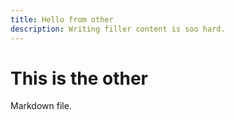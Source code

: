 ```yaml
---
title: Hello from other
description: Writing filler content is soo hard.
---
```

This is the other
===
Markdown file.